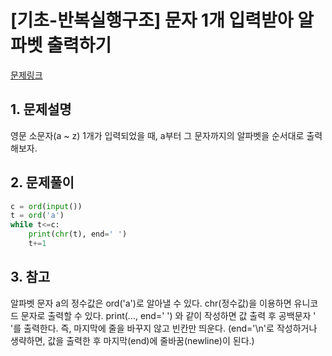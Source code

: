 # [기초-반복실행구조] 문자 1개 입력받아 알파벳 출력하기

[문제링크](https://codeup.kr/problem.php?id=6074)



## 1. 문제설명

영문 소문자(a ~ z) 1개가 입력되었을 때,
a부터 그 문자까지의 알파벳을 순서대로 출력해보자.




## 2. 문제풀이

```python
c = ord(input())
t = ord('a')
while t<=c:
    print(chr(t), end=' ')
    t+=1
```



## 3. 참고

알파벳 문자 a의 정수값은 ord('a')로 알아낼 수 있다.
chr(정수값)을 이용하면 유니코드 문자로 출력할 수 있다.
print(..., end=' ') 와 같이 작성하면 값 출력 후 공백문자 ' '를 출력한다. 즉, 마지막에 줄을 바꾸지 않고 빈칸만 띄운다.
(end='\n'로 작성하거나 생략하면, 값을 출력한 후 마지막(end)에 줄바꿈(newline)이 된다.)

